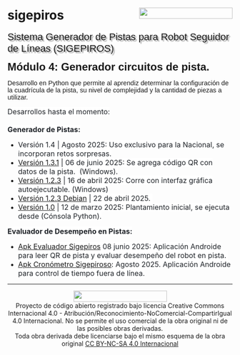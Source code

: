 # sigepiros <img src="https://lh7-rt.googleusercontent.com/docsz/AD_4nXf_4M2q_s9u47z9-EfZpbR4oDI5dHSPc4U2ksr0tKbEeM49-2ORD-WcGojh-NSrVvNqbHKwDhIsBhSzIM5FpIPD7A-xgFrw2pwXZ_y_xZlXczJCwRXs57myO7KKTjW2-CYtjtVV?key=wfIYDse3HDYUCiFSmAXxQTvT" width="209" height="25" style="float: right; ">
<p><span style="background-color: rgb(255, 255, 255); font-size: 22px; font-family: Arial, sans-serif; text-shadow: rgba(136, 136, 136, 0.8) 3px 3px 2px;">Sistema Generador de Pistas para Robot Seguidor de L&iacute;neas (SIGEPIROS)</span></p>
<p><span style="font-size: 24px; font-family: Arial, sans-serif;"><strong>M&oacute;dulo 4: Generador circuitos de pista.</span><span style="font-size: 24px; font-family: Arial, sans-serif;"></strong></span></p>
<p><span style="font-size:11pt;font-family:Arial,sans-serif;">Desarrollo en Python que permite al aprendiz determinar la configuración de la cuadrícula de la pista, su nivel de complejidad y la cantidad de piezas a utilizar.</span></p>
 <!-- CABECERA DE PÁGINA -->
<span
 style="color: rgb(31, 35, 40); font-family: -apple-system,BlinkMacSystemFont,&quot;Segoe UI&quot;,&quot;Noto Sans&quot;,Helvetica,Arial,sans-serif,&quot;Apple Color Emoji&quot;,&quot;Segoe UI Emoji&quot;; font-size: 16px; font-style: normal; font-weight: 400; letter-spacing: normal; orphans: 2; text-align: start; text-indent: 0px; text-transform: none; widows: 2; word-spacing: 0px; white-space: normal; background-color: rgb(255, 255, 255); display: inline ! important; float: none;">Desarrollos
hasta el momento: <br>
<br>
</span>
<span
 style="color: rgb(31, 35, 40); font-family: -apple-system,BlinkMacSystemFont,&quot;Segoe UI&quot;,&quot;Noto Sans&quot;,Helvetica,Arial,sans-serif,&quot;Apple Color Emoji&quot;,&quot;Segoe UI Emoji&quot;; font-size: 16px; font-style: normal; letter-spacing: normal; orphans: 2; text-align: start; text-indent: 0px; text-transform: none; widows: 2; word-spacing: 0px; white-space: normal; background-color: rgb(255, 255, 255); display: inline ! important; float: none; font-weight: bold;">Generador
de Pistas:</span><br>
<ul>
  <li><span
 style="color: rgb(31, 35, 40); font-family: -apple-system,BlinkMacSystemFont,&quot;Segoe UI&quot;,&quot;Noto Sans&quot;,Helvetica,Arial,sans-serif,&quot;Apple Color Emoji&quot;,&quot;Segoe UI Emoji&quot;; font-size: 16px; font-style: normal; font-weight: 400; letter-spacing: normal; orphans: 2; text-align: start; text-indent: 0px; text-transform: none; widows: 2; word-spacing: 0px; white-space: normal; background-color: rgb(255, 255, 255); display: inline ! important; float: none;">Versi&oacute;n
1.4 | Agosto 2025: Uso exclusivo para la Nacional, se incorporan retos
sorpresas.</span><span
 style="color: rgb(31, 35, 40); font-family: -apple-system,BlinkMacSystemFont,&quot;Segoe UI&quot;,&quot;Noto Sans&quot;,Helvetica,Arial,sans-serif,&quot;Apple Color Emoji&quot;,&quot;Segoe UI Emoji&quot;; font-size: 16px; font-style: normal; font-weight: 400; letter-spacing: normal; orphans: 2; text-align: start; text-indent: 0px; text-transform: none; widows: 2; word-spacing: 0px; white-space: normal; background-color: rgb(255, 255, 255); display: inline ! important; float: none;"></span></li>
  <li><span
 style="color: rgb(31, 35, 40); font-family: -apple-system,BlinkMacSystemFont,&quot;Segoe UI&quot;,&quot;Noto Sans&quot;,Helvetica,Arial,sans-serif,&quot;Apple Color Emoji&quot;,&quot;Segoe UI Emoji&quot;; font-size: 16px; font-style: normal; font-weight: 400; letter-spacing: normal; orphans: 2; text-align: start; text-indent: 0px; text-transform: none; widows: 2; word-spacing: 0px; white-space: normal; background-color: rgb(255, 255, 255); display: inline ! important; float: none;"><a
 href="https://drive.google.com/file/d/1D1ztXK6Jap7A2wqqUZ1BIby5NmxPn-1T/view?usp=drive_link"
 target="_blank">Versi&oacute;n
1.3.1</a> | 06 de junio 2025: Se agrega c&oacute;digo QR con
datos de
la pista. &nbsp;(Windows).<br>
    </span></li>
  <li><span
 style="color: rgb(31, 35, 40); font-family: -apple-system,BlinkMacSystemFont,&quot;Segoe UI&quot;,&quot;Noto Sans&quot;,Helvetica,Arial,sans-serif,&quot;Apple Color Emoji&quot;,&quot;Segoe UI Emoji&quot;; font-size: 16px; font-style: normal; font-weight: 400; letter-spacing: normal; orphans: 2; text-align: start; text-indent: 0px; text-transform: none; widows: 2; word-spacing: 0px; white-space: normal; background-color: rgb(255, 255, 255); display: inline ! important; float: none;"><a
 href="https://drive.google.com/file/d/1G4nyZ_cebdLJFkxPFoTMJQ9ic2anKJeM/view?usp=drive_link"
 target="_blank">Versi&oacute;n 1.2.3</a> | 16 de
abril 2025: Corre con interfaz gr&aacute;fica autoejecutable.
(Windows)</span></li>
  <li><span
 style="color: rgb(31, 35, 40); font-family: -apple-system,BlinkMacSystemFont,&quot;Segoe UI&quot;,&quot;Noto Sans&quot;,Helvetica,Arial,sans-serif,&quot;Apple Color Emoji&quot;,&quot;Segoe UI Emoji&quot;; font-size: 16px; font-style: normal; font-weight: 400; letter-spacing: normal; orphans: 2; text-align: start; text-indent: 0px; text-transform: none; widows: 2; word-spacing: 0px; white-space: normal; background-color: rgb(255, 255, 255); display: inline ! important; float: none;"><a
 href="https://drive.google.com/file/d/1M9coS1_a0aPWsi-krIY4kUCbFxuvnr1a/view?usp=drive_link"
 target="_blank">Versi&oacute;n 1.2.3 Debian</a> |
22 de abril 2025.&nbsp;<br>
    </span></li>
  <li><span
 style="color: rgb(31, 35, 40); font-family: -apple-system,BlinkMacSystemFont,&quot;Segoe UI&quot;,&quot;Noto Sans&quot;,Helvetica,Arial,sans-serif,&quot;Apple Color Emoji&quot;,&quot;Segoe UI Emoji&quot;; font-size: 16px; font-style: normal; font-weight: 400; letter-spacing: normal; orphans: 2; text-align: start; text-indent: 0px; text-transform: none; widows: 2; word-spacing: 0px; white-space: normal; background-color: rgb(255, 255, 255); display: inline ! important; float: none;"><a
 href="https://github.com/eduroboticave/sigepiros/blob/main/4%20Generador/Generador_Pista_12-03-25.rar"
 target="_blank">Versi&oacute;n
1.0</a> | 12 de marzo 2025: Plantamiento inicial, se ejecuta
desde
(C&oacute;nsola Python).</span></li>
</ul>
<span
 style="color: rgb(31, 35, 40); font-family: -apple-system,BlinkMacSystemFont,&quot;Segoe UI&quot;,&quot;Noto Sans&quot;,Helvetica,Arial,sans-serif,&quot;Apple Color Emoji&quot;,&quot;Segoe UI Emoji&quot;; font-size: 16px; font-style: normal; letter-spacing: normal; orphans: 2; text-align: start; text-indent: 0px; text-transform: none; widows: 2; word-spacing: 0px; white-space: normal; background-color: rgb(255, 255, 255); display: inline ! important; float: none; font-weight: bold;">Evaluador
de Desempe&ntilde;o en Pistas:<br>
</span>
<ul>
  <li><span
 style="color: rgb(31, 35, 40); font-family: -apple-system,BlinkMacSystemFont,&quot;Segoe UI&quot;,&quot;Noto Sans&quot;,Helvetica,Arial,sans-serif,&quot;Apple Color Emoji&quot;,&quot;Segoe UI Emoji&quot;; font-size: 16px; font-style: normal; font-weight: 400; letter-spacing: normal; orphans: 2; text-align: start; text-indent: 0px; text-transform: none; widows: 2; word-spacing: 0px; white-space: normal; background-color: rgb(255, 255, 255); display: inline ! important; float: none;"><a
 href="https://drive.google.com/file/d/1J4Drki8ADzva0Ak5t97HbTQ8u9jrTP1S/view?usp=drive_link"
 target="_blank">Apk Evaluador Sigepiros</a> 08 junio
2025: Aplicaci&oacute;n Androide
para leer QR de pista y evaluar desempe&ntilde;o del robot en
pista.&nbsp;</span></li>
  <li><span
 style="color: rgb(31, 35, 40); font-family: -apple-system,BlinkMacSystemFont,&quot;Segoe UI&quot;,&quot;Noto Sans&quot;,Helvetica,Arial,sans-serif,&quot;Apple Color Emoji&quot;,&quot;Segoe UI Emoji&quot;; font-size: 16px; font-style: normal; font-weight: 400; letter-spacing: normal; orphans: 2; text-align: start; text-indent: 0px; text-transform: none; widows: 2; word-spacing: 0px; white-space: normal; background-color: rgb(255, 255, 255); display: inline ! important; float: none;"><a
 href="https://drive.google.com/file/d/1s9R8XCUW0k1gC96y2eBcI60_VkHhzQ5m/view?usp=drive_link"
 target="_blank">Apk Cron&oacute;metro Sigepiroso</a>:
Agosto 2025. Aplicaci&oacute;n Androide para control de tiempo
fuera de l&iacute;nea.<br>
    </span></li>
</ul>

<!-- PIE DE PÁGINA -->
<div align="center"><hr>
<img src="https://lh7-rt.googleusercontent.com/docsz/AD_4nXf_4M2q_s9u47z9-EfZpbR4oDI5dHSPc4U2ksr0tKbEeM49-2ORD-WcGojh-NSrVvNqbHKwDhIsBhSzIM5FpIPD7A-xgFrw2pwXZ_y_xZlXczJCwRXs57myO7KKTjW2-CYtjtVV?key=wfIYDse3HDYUCiFSmAXxQTvT" width="209" height="25" align="center"><br>
Proyecto de código abierto registrado bajo licencia Creative Commons Internacional 4.0 - Atribución/Reconocimiento-NoComercial-CompartirIgual 4.0 Internacional. 
No se permite el uso comercial de la obra original ni de las posibles obras derivadas.<br>Toda obra derivada debe licenciarse bajo el mismo esquema de la obra original <a href="https://creativecommons.org/licenses/by-nc-sa/4.0/">CC BY-NC-SA 4.0 Internacional</a></div>

